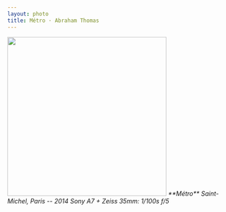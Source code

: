 ```yaml
---
layout: photo
title: Métro · Abraham Thomas
---
```


<img src="/assets/photos/Metro.jpg" width="360px" class="photo">

<i>
**Métro**  
Saint-Michel, Paris -- 2014  
Sony A7 + Zeiss 35mm: 1/100s f/5   
</i>
